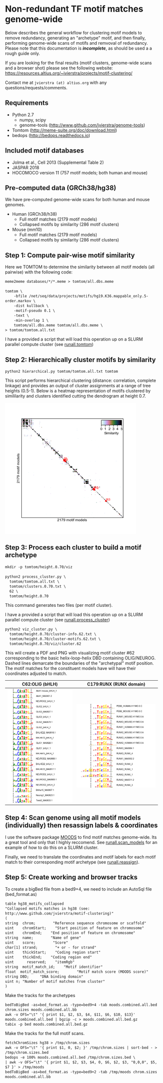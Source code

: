 # Non-redundant TF motif matches genome-wide

Below describes the general workflow for clustering motif models to remove redundancy, generating an "archetype" motif, and then finally, performing genome-wide scans of motifs and remvoval of redundancy.
Please note that this documentation is  ***incomplete***, as should be used a a rough guide only.

If you are looking for the final results (motif clusters, genome-wide scans and a browser shot) please see the following website:
https://resources.altius.org/~jvierstra/projects/motif-clustering/

Contact me at ```jvierstra (at) altius.org``` with any questions/requests/comments.

## Requirements

- Python 2.7
  - numpy, scipy
  - genome-tools (http://www.github.com/jvierstra/genome-tools)
- Tomtom (http://meme-suite.org/doc/download.html)
- bedops (http://bedops.readthedocs.io)

## Included motif databases

- Jolma et al., Cell 2013 (Supplemental Table 2) 
- JASPAR 2018
- HOCOMOCO version 11 (757 motif models; both human and mouse)

## Pre-computed data (GRCh38/hg38)

We have pre-computed genome-wide scans for both human and mouse genomes.
- Human (GRCh38/h38)
	- Full motif matches (2179 motif models)
	- Collapsed motifs by similarity (286 motif clusters)
- Mouse (mm10)
	- Full motif matches (2179 motif models)
	- Collapsed motifs by similarity (286 motif clusters)

## Step 1: Compute pair-wise motif similarity

Here we TOMTOM to determine the similarity between all motif models (all pairwise) with the following code:

```
meme2meme databases/*/*.meme > tomtom/all.dbs.meme

tomtom \
	-bfile /net/seq/data/projects/motifs/hg19.K36.mappable_only.5-order.markov \
	-dist kullback \
	-motif-pseudo 0.1 \
	-text \
	-min-overlap 1 \
	tomtom/all.dbs.meme tomtom/all.dbs.meme \
> tomtom/tomtom.all.txt
```

I have a provided a script that will load this operation up on a SLURM parallel compute cluster (see [runall.tomtom](runall.tomtom))

## Step 2: Hierarchically cluster motifs by similarity

```
python2 hierarchical.py tomtom/tomtom.all.txt tomtom
```

This script performs hierarchical clustering (distance: correlation, complete linkage) and provides an output of cluster assignments at a range of tree heights (0.5-1). Below is a heatmap representation of motifs clustered by simililarity and clusters identified cutting the dendrogram at height 0.7.

![Clustered heatmap cut at height 0.7](tomtom/height.0.70/heatmap.png)

## Step 3: Process each cluster to build a motif archetype

```
mkdir -p tomtom/height.0.70/viz

python2 process_cluster.py \
  tomtom/tomtom.all.txt \
  tomtom/clusters.0.70.txt \
  62 \
  tomtom/height.0.70
```

This command generates two files (per motif cluster).

I have a provided a script that will load this operation up on a SLURM parallel compute cluster (see [runall.process_cluster](runall.process_cluster))


```
python2 viz_cluster.py \
  tomtom/height.0.70/cluster-info.62.txt \
  tomtom/height.0.70/cluster-motifs.62.txt \
  tomtom/height.0.70/viz/cluster.62 
 ```

This wiil create a PDF and PNG with visualizing motif cluster #62 corresponding to the basic helix-loop-helix DBD containing OLIG/NEUROG. Dashed lines demarcate the boundaries of the "archetypal" motif position. The motif matches for the constituent models have will have their coordinates adjusted to match.


C62:OLIG (bHLH)|  C179:RUNX (RUNX domain)
:-------------------------:|:-------------------------:
![C62:OLIG](tomtom/height.0.70/viz/cluster.62.png)| ![C69:MEIS](tomtom/height.0.70/viz/cluster.179.png)



## Step 4: Scan genome using all motif models (individually) then resassign labels & coordinates

I use the software package [MOODS](https://github.com/jhkorhonen/MOODS) to find motif matches genome-wide. Its a great tool and only that I highly reccomend.
See [runall.scan_models](runall.scan_models) for an example of how to do this on a SLURM cluster.

Finally, we need to translate the coordinates and motif labels for each motif match to their corresponding motif archetype (see [runall.reassign](runall.resassign)).


## Step 5: Create working and browser tracks

To create a bigBed file from a bed9+4, we need to include an AutoSql file (bed_format.as)
```
table hg38_motifs_collapsed
"Collapsed motifs matches in hg38 (see: http://www.github.com/jvierstra/motif-clustering)"
(
string  chrom;        "Reference sequence chromosome or scaffold"
uint    chromStart;    "Start position of feature on chromosome"
uint    chromEnd;    "End position of feature on chromosome"
string  name;        "Name of gene"
uint    score;        "Score"
char[1] strand;        "+ or - for strand"
uint    thickStart;    "Coding region start"
uint    thickEnd;    "Coding region end"
uint      reserved;    "itemRgb"
string  motif_match_id;    "Motif identifier"
float  motif_match_score;        "Motif match score (MOODS score)"
string DBD;     "DNA binding domain"
uint n; "Number of motif matches from cluster"
)
```
Make the tracks for the archetypes

```
bedToBigBed -as=bed_format.as -type=bed9+4 -tab moods.combined.all.bed chrom.sizes moods.combined.all.bb
awk -v OFS="\t" '{ print $1, $2, $3, $4, $11, $6, $10, $13}' moods.combined.all.bed | bgzip -c > moods.combined.all.bed.gz
tabix -p bed moods.combined.all.bed.gz
```
Make the tracks for the full motif scans.
```
fetchChromSizes hg38 > /tmp/chrom.sizes
awk -v OFS="\t" '{ print $1, 0, $2; }' /tmp/chrom.sizes | sort-bed - > /tmp/chrom.sizes.bed
bedops -e 100% moods.combined.all.bed /tmp/chrom.sizes.bed \
| awk -v OFS="\t" '{ print $1, $2, $3, $4, 0, $6, $2, $3, "0,0,0", $5, $7 }' > /tmp/moods
bedToBigBed -as=bed_format.as -type=bed9+2 -tab /tmp/moods chrom.sizes moods.combined.all.bb

```
